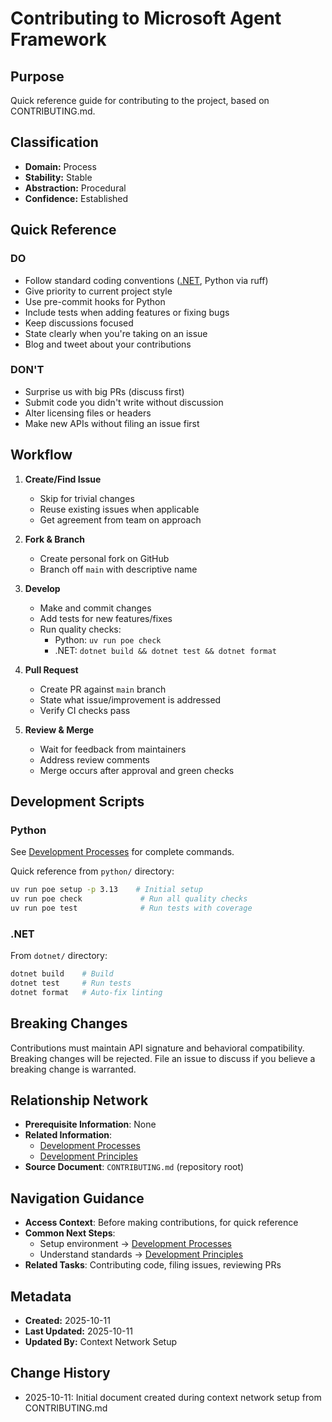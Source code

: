 # Contributing to Microsoft Agent Framework

## Purpose
Quick reference guide for contributing to the project, based on CONTRIBUTING.md.

## Classification
- **Domain:** Process
- **Stability:** Stable
- **Abstraction:** Procedural
- **Confidence:** Established

## Quick Reference

### DO
- Follow standard coding conventions ([.NET](https://learn.microsoft.com/dotnet/csharp/fundamentals/coding-style/coding-conventions), Python via ruff)
- Give priority to current project style
- Use pre-commit hooks for Python
- Include tests when adding features or fixing bugs
- Keep discussions focused
- State clearly when you're taking on an issue
- Blog and tweet about your contributions

### DON'T
- Surprise us with big PRs (discuss first)
- Submit code you didn't write without discussion
- Alter licensing files or headers
- Make new APIs without filing an issue first

## Workflow

1. **Create/Find Issue**
   - Skip for trivial changes
   - Reuse existing issues when applicable
   - Get agreement from team on approach

2. **Fork & Branch**
   - Create personal fork on GitHub
   - Branch off `main` with descriptive name

3. **Develop**
   - Make and commit changes
   - Add tests for new features/fixes
   - Run quality checks:
     - Python: `uv run poe check`
     - .NET: `dotnet build && dotnet test && dotnet format`

4. **Pull Request**
   - Create PR against `main` branch
   - State what issue/improvement is addressed
   - Verify CI checks pass

5. **Review & Merge**
   - Wait for feedback from maintainers
   - Address review comments
   - Merge occurs after approval and green checks

## Development Scripts

### Python
See [Development Processes](development.md) for complete commands.

Quick reference from `python/` directory:
```bash
uv run poe setup -p 3.13    # Initial setup
uv run poe check             # Run all quality checks
uv run poe test              # Run tests with coverage
```

### .NET
From `dotnet/` directory:
```bash
dotnet build    # Build
dotnet test     # Run tests
dotnet format   # Auto-fix linting
```

## Breaking Changes

Contributions must maintain API signature and behavioral compatibility. Breaking changes will be rejected. File an issue to discuss if you believe a breaking change is warranted.

## Relationship Network
- **Prerequisite Information**: None
- **Related Information**:
  - [Development Processes](development.md)
  - [Development Principles](../foundation/principles.md)
- **Source Document**: `CONTRIBUTING.md` (repository root)

## Navigation Guidance
- **Access Context**: Before making contributions, for quick reference
- **Common Next Steps**:
  - Setup environment → [Development Processes](development.md)
  - Understand standards → [Development Principles](../foundation/principles.md)
- **Related Tasks**: Contributing code, filing issues, reviewing PRs

## Metadata
- **Created:** 2025-10-11
- **Last Updated:** 2025-10-11
- **Updated By:** Context Network Setup

## Change History
- 2025-10-11: Initial document created during context network setup from CONTRIBUTING.md
